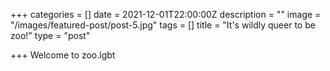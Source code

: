 +++
categories = []
date = 2021-12-01T22:00:00Z
description = ""
image = "/images/featured-post/post-5.jpg"
tags = []
title = "It's wildly queer to be zoo!"
type = "post"

+++
Welcome to zoo.lgbt